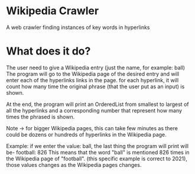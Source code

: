 # Wikipedia Crawler
 A web crawler finding instances of key words in hyperlinks

# What does it do?
The user need to give a Wikipedia entry (just the name, for example: ball)
The program will go to the Wikipedia page of the desired entry and will enter each of the hyperlinks links in the page. for each hyperlink, it will count how many time the original phrase (that the user put as an input) is shown.

At the end, the program will print an OrderedList from smallest to largest of all the hyperlinks and a corresponding number that represent how many times the phrased is shown.

Note -> for bigger Wikipedia pages, this can take few minutes as there could be dozens or hundreds of hyperlinks in the Wikipedia page.

Example: if we enter the value: ball, the last thing the program will print will be-
football: 826
This means that the word "ball" is mentioned 826 times in the Wikipedia page of "football".
(this specific example is correct to 2021), those values changes as the Wikipedia pages changes. 
